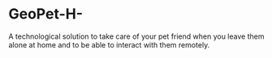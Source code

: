 # GeoPet-H-
A technological solution to take care of your pet friend when you leave them alone at home and to be able to interact with them remotely.
